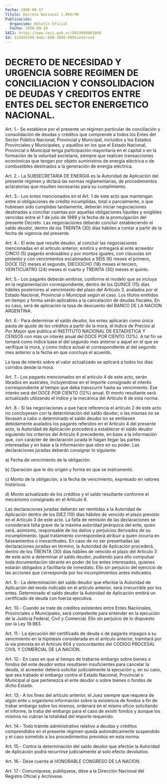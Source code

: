 ```yaml
---
Fecha: 1990-09-17
Título: Decreto Nacional 1.866/90
Publicación:
  Organismo: Boletín Oficial
  Fecha: 1990-09-20
SAIJ: https://www.saij.gob.ar/DN19900001866
Id: 123456789-0abc-668-1000-0991soterced
---
```

# DECRETO DE NECESIDAD Y URGENCIA SOBRE REGIMEN DE CONCILIACION Y CONSOLIDACION DE DEUDAS Y CREDITOS ENTRE ENTES DEL SECTOR ENERGETICO NACIONAL.

<a id="1"></a>
Art. 1.- Se establece por el presente un régimen particular de conciliación  y  consolidación de deudas y créditos que comprende a todos  los  Entes  del    Sector  Público  Nacional,  Provincial  y Municipal, incluidos y los  Estados  Provinciales  y Municipales, y aquéllos  en  los  que  el Estado Nacional, Provincial o  Municipal tenga participación mayoritaria  en el capital o en la formación de la  voluntad  societaria,  siempre  que    realicen   transacciones económicas  que tengan por objeto suministros de energía  eléctrica o de combustibles  destinados a la generación de energía eléctrica.

<a id="2"></a>
Art.  2.-  La  SUBSECRETARIA  DE  ENERGIA  es  la Autoridad de Aplicación del presente régimen y dictará las normas reglamentarias,    de   procedimientos  aclaratorias  que  resulten necesarias para su cumplimiento.

<a id="3"></a>
Art.  3.-  Los entes mencionados en el Art. 1 de este acto que mantengan entre sí  obligaciones  de  crédito  incumplidas, total o parcialmente,  o  que hubiesen sido cumplidas tardíamente,  deberán iniciar negociaciones  destinadas  a conciliar cuentas por aquellas obligaciones líquidas y exigibles vencidas  entre  el 1 de julio de 1989  y  la  fecha  de  la  promulgación del presente Decreto.  Las negociaciones  deberán  concluir  estableciendo  el  saldo  deudor, dentro de los TREINTA (30)  días  hábiles  a  contar a partir de la fecha de vigencia del presente.

<a id="4"></a>
Art. 4.- El ente que resulte deudor, al concluir las negociaciones  mencionadas  en  el  artículo  anterior,  emitirá  y entregará  al  ente  acreedor  CINCO  (5)  pagarés endosables y por montos  iguales,  con  cláusulas  sin protesto y  con  vencimientos escalonados  a  SEIS  (6)  meses el primero,  DOCE  (12)  meses  el segundo, DIECIOCHO (18) meses  el  tercero, VEINTICUATRO (24) meses el cuarto y TREINTA (30) meses el quinto.

<a id="5"></a>
Art.  5.- Los pagarés deberán emitirse, conforme el modelo que se incluya en  la  reglamentación  correspondiente,  dentro  de los QUINCE  (15) días hábiles posteriores al vencimiento del plazo  del Artículo    3,  avalados  por  el  Estado  Nacional,  Provincial  o Municipal según  el  caso.  Los  títulos emitidos en tiempo y forma serán aplicables a la cancelación  de  deudas fiscales. En su caso, será de aplicación la tasa de descuento  del  BANCO  DE  LA  NACION ARGENTINA.

<a id="6"></a>
Art.  6.- Para determinar el saldo deudor, los entes aplicarán como única pauta  de ajuste de los créditos a partir de la mora, el Indice de Precios al  Por  Mayor  que publica el INSTITUTO NACIONAL DE  ESTADISTICA Y CENSOS con más un  interés  anual  del  DOCE  POR CIENTO  (12%).  A tal fin se tomará como índice base el del segundo mes anterior a aquel  en el que se verifique la mora, y como índice actual el correspondiente  al  del  segundo mes anterior a la fecha en que concluya el acuerdo.

La tasa de interés sobre el valor actualizado  se  aplicará a todos los días corridos desde la mora.

<a id="7"></a>
Art. 7.- Los pagarés mencionados en el artículo 4 de este acto, serán  librados en australes, incluyéndose en el importe consignado el interés  correspondiente al tiempo que deba transcurrir hasta su vencimiento.  Ese  interés será del DOCE POR CIENTO (12%) anual. El monto  resultante  será  actualizado  utilizando  el  índice  y  la mecánica del Artículo 6 de esta norma.

<a id="8"></a>
Art. 8.- Si las negociaciones a que hace referencia el artículo 2 de  este  acto  no  concluyesen  con  la  determinación del saldo deudor, o las mismas no se llevasen a cabo o  determinado  el saldo deudor  no  se emitiesen debidamente avalados los pagarés referidos en el Artículo  4  del  presente  acto,  la Autoridad de Aplicación procederá a establecer el saldo deudor siguiendo  los criterios del Artículo 6 precedente, en base a la información que,  con  carácter de declaración jurada le hagan llegar las partes interesadas  y  en base  a  la  información  que  obre  en su poder. Las declaraciones juradas deberán consignar lo siguiente:

a) Fecha de vencimiento de la obligación.

b) Operación que le dio origen y forma  en que se instrumentó.

c) Monto de la obligación, a la fecha de  vencimiento, expresado en valores históricos.

d)  Monto  actualizado  de  los  créditos  y  el  saldo  resultante conforme el mecanismo consignado en el Artículo 6.

Las declaraciones juradas deberán ser remitidas a la  Autoridad  de Aplicación  dentro  de  los  DIEZ  (10)  días hábiles de vencido el plazo previsto en el Artículo 3 de este acto.  La falta de remisión de  las  declaraciones  se  considerará falta grave  de  la  máxima autoridad jerárquica del ente,  quien  será,  asimismo, responsable de  los  daños  y perjuicios derivados de su incumplimiento.  Igual tratamiento corresponderá atribuir a quien incurra en falseamientos o inexactitudes.  En  caso  de no ser presentadas las declaraciones  juradas  en  término,  la  Autoridad  de  Aplicación procederá, dentro de los TREINTA (30) días  hábiles  de  vencido el plazo  del  Artículo  3  de este acto a determinar el saldo deudor, pudiendo para ello compulsar  toda  documentación  obrante en poder de los entes interesados, quienes estarán obligados  a  facilitarla de inmediato. Ello sin perjuicio del ejercicio de las acciones  que corresponda por los incumplimientos antes indicados.

<a id="9"></a>
Art.  9.-  La  determinación  del  saldo deudor que efectúe la Autoridad de Aplicación del modo indicado  en el artículo anterior, será irrecurrible por los entes. Determinado  el  saldo  deudor  la Autoridad  de Aplicación emitirá un certificado de deuda con fuerza ejecutiva.

<a id="10"></a>
Art.  10.-  Cuando se trate de créditos existentes entre Entes Nacionales,  Provinciales   o  Municipales,  será  competente  para entender  en  la  ejecución  de    la  Justicia  Federal,  Civil  y Comercial. Ello sin perjuicio de lo  dispuesto  por  la Ley 19.983.

<a id="11"></a>
Art.  11.-  La ejecución del certificado de deuda o de pagarés impagos  a  su  vencimiento  en  la  hipótesis  considerada  en  el artículo anterior,  tramitará  por  la  vía prevista en el Artículo 604  y concordantes del CODIGO PROCESAL CIVIL  Y  COMERCIAL  DE  LA NACION.

<a id="12"></a>
Art.  12.-  En caso en que al tiempo de trabarse embargo sobre bienes o fondos del  ente  deudor  estos  resultaren  insuficientes para  cancelar la deuda, el acreedor deberá solicitar judicialmente la ejecución  y,  en  su caso, que sea trabado el embargo contra el Estado Nacional, Provincial  o  Municipal al que pertenezca el ente deudor o sobre bienes o fondos de dicho Estado.

<a id="13"></a>
Art.  13.-  A los fines del artículo anterior, el Juez siempre que  requiera  de algún  ente  u  organismo  información  sobre  la existencia de fondos  a  fin  de  trabar  embargo sobre los mismos, ordenará en el mismo oficio solicitando el  informe,  la  traba del embargo  para  el  caso  de  existir fondos y aunque los mismos  no cubran la totalidad del importe requerido.

<a id="14"></a>
Art.  14.-  Todo  trámite  administrativo  relativo a deudas y créditos comprendidos en el presente régimen queda  automáticamente suspendido  y  el  caso sometido a los procedimientos previstos  en esta norma.

<a id="15"></a>
Art. 15.- Contra la determinación del saldo deudor que efectúe la Autoridad  de  Aplicación podrá recurrirse judicialmente al solo efecto devolutivo.

<a id="16"></a>
Art.  16.-  Dése  cuenta  al  HONORABLE CONGRESO DE LA NACION.

<a id="17"></a>
Art. 17.- Comuníquese, publíquese, dése a la Dirección Nacional del Registro Oficial y Archívese.